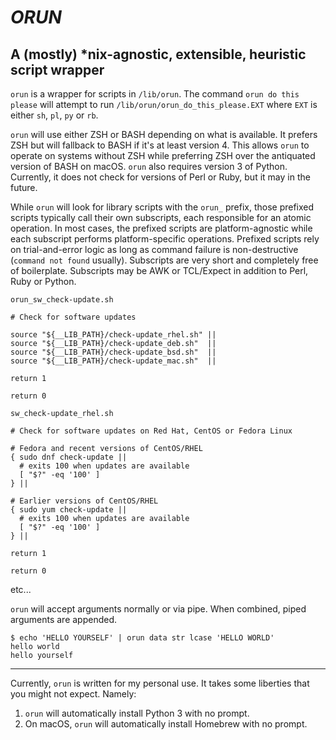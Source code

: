 # _ORUN_
## A (mostly) \*nix-agnostic, extensible, heuristic script wrapper

`orun` is a wrapper for scripts in `/lib/orun`. The command `orun do this please` will attempt to run `/lib/orun/orun_do_this_please.EXT` where `EXT` is either `sh`, `pl`, `py` or `rb`.

`orun` will use either ZSH or BASH depending on what is available. It prefers ZSH but will fallback to BASH if it's at least version 4. This allows `orun` to operate on systems without ZSH while preferring ZSH over the antiquated version of BASH on macOS. `orun` also requires version 3 of Python. Currently, it does not check for versions of Perl or Ruby, but it may in the future.

While `orun` will look for library scripts with the `orun_` prefix, those prefixed scripts typically call their own subscripts, each responsible for an atomic operation. In most cases, the prefixed scripts are platform-agnostic while each subscript performs platform-specific operations. Prefixed scripts rely on trial-and-error logic as long as command failure is non-destructive (`command not found` usually). Subscripts are very short and completely free of boilerplate. Subscripts may be AWK or TCL/Expect in addition to Perl, Ruby or Python.

`orun_sw_check-update.sh`
```
# Check for software updates

source "${__LIB_PATH}/check-update_rhel.sh" ||
source "${__LIB_PATH}/check-update_deb.sh"  ||
source "${__LIB_PATH}/check-update_bsd.sh"  ||
source "${__LIB_PATH}/check-update_mac.sh"  ||

return 1

return 0

```

`sw_check-update_rhel.sh`

```
# Check for software updates on Red Hat, CentOS or Fedora Linux

# Fedora and recent versions of CentOS/RHEL
{ sudo dnf check-update ||
  # exits 100 when updates are available
  [ "$?" -eq '100' ]
} ||

# Earlier versions of CentOS/RHEL
{ sudo yum check-update ||
  # exits 100 when updates are available
  [ "$?" -eq '100' ]
} ||

return 1

return 0

```

etc...

`orun` will accept arguments normally or via pipe. When combined, piped arguments are appended.

```
$ echo 'HELLO YOURSELF' | orun data str lcase 'HELLO WORLD'
hello world
hello yourself
```

---

Currently, `orun` is written for my personal use. It takes some liberties that you might not expect. Namely:

1. `orun` will automatically install Python 3 with no prompt.
1. On macOS, `orun` will automatically install Homebrew with no prompt.
